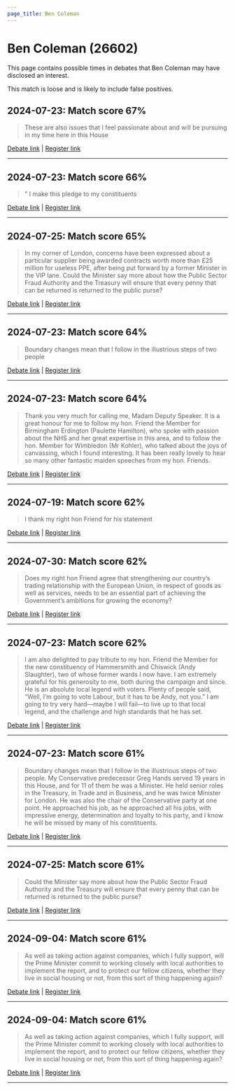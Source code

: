 ```yaml
---
page_title: Ben Coleman
---
```


# Ben Coleman  (26602)

This page contains possible times in debates that Ben Coleman may have disclosed an interest.

This match is loose and is likely to include false positives. 



## 2024-07-23: Match score 67%

>These are also issues that I feel passionate about and will be pursuing in my time here in this House

[Debate link](https://www.theyworkforyou.com/debates/?id=2024-07-23d.610.1) | [Register link](https://www.theyworkforyou.com/mp/26602/register)


---



## 2024-07-23: Match score 66%

>” I make this pledge to my constituents

[Debate link](https://www.theyworkforyou.com/debates/?id=2024-07-23d.610.1) | [Register link](https://www.theyworkforyou.com/mp/26602/register)


---



## 2024-07-25: Match score 65%

>In my corner of London, concerns have been expressed about a particular supplier being awarded contracts worth more than £25 million for useless PPE, after being put forward by a former Minister in the VIP lane. Could the Minister say more about how the Public Sector Fraud Authority and the Treasury will ensure that every penny that can be returned is returned to the public purse?

[Debate link](https://www.theyworkforyou.com/debates/?id=2024-07-25e.791.1) | [Register link](https://www.theyworkforyou.com/mp/26602/register)


---



## 2024-07-23: Match score 64%

>Boundary changes mean that I follow in the illustrious steps of two people

[Debate link](https://www.theyworkforyou.com/debates/?id=2024-07-23d.610.1) | [Register link](https://www.theyworkforyou.com/mp/26602/register)


---



## 2024-07-23: Match score 64%

>Thank you very much for calling me, Madam Deputy Speaker. It is a great honour for me to follow my hon. Friend the Member for Birmingham Erdington (Paulette Hamilton), who spoke with passion about the NHS and her great expertise in this area, and to follow the hon. Member for Wimbledon (Mr Kohler), who talked about the joys of canvassing, which I found interesting. It has been really lovely to hear so many other fantastic maiden speeches from my hon. Friends.

[Debate link](https://www.theyworkforyou.com/debates/?id=2024-07-23d.610.1) | [Register link](https://www.theyworkforyou.com/mp/26602/register)


---



## 2024-07-19: Match score 62%

>I thank my right hon Friend for his statement

[Debate link](https://www.theyworkforyou.com/debates/?id=2024-07-19b.296.1) | [Register link](https://www.theyworkforyou.com/mp/26602/register)


---



## 2024-07-30: Match score 62%

>Does my right hon Friend agree that strengthening our country’s trading relationship with the European Union, in respect of goods as well as services, needs to be an essential part of achieving the Government’s ambitions for growing the economy?

[Debate link](https://www.theyworkforyou.com/debates/?id=2024-07-30c.1168.3) | [Register link](https://www.theyworkforyou.com/mp/26602/register)


---



## 2024-07-23: Match score 62%

>I am also delighted to pay tribute to my hon. Friend the Member for the new constituency of Hammersmith and Chiswick (Andy Slaughter), two of whose former wards I now have. I am extremely grateful for his generosity to me, both during the campaign and since. He is an absolute local legend with voters. Plenty of people said, “Well, I’m going to vote Labour, but it has to be Andy, not you.” I am going to try very hard—maybe I will fail—to live up to that local legend, and the challenge and high standards that he has set.

[Debate link](https://www.theyworkforyou.com/debates/?id=2024-07-23d.610.1) | [Register link](https://www.theyworkforyou.com/mp/26602/register)


---



## 2024-07-23: Match score 61%

>Boundary changes mean that I follow in the illustrious steps of two people. My Conservative predecessor Greg Hands served 19 years in this House, and for 11 of them he was a Minister. He held senior roles in the Treasury, in Trade and in Business, and he was twice Minister for London. He was also the chair of the Conservative party at one point. He approached his job, as he approached all his jobs, with impressive energy, determination and loyalty to his party, and I know he will be missed by many of his constituents.

[Debate link](https://www.theyworkforyou.com/debates/?id=2024-07-23d.610.1) | [Register link](https://www.theyworkforyou.com/mp/26602/register)


---



## 2024-07-25: Match score 61%

>Could the Minister say more about how the Public Sector Fraud Authority and the Treasury will ensure that every penny that can be returned is returned to the public purse?

[Debate link](https://www.theyworkforyou.com/debates/?id=2024-07-25e.791.1) | [Register link](https://www.theyworkforyou.com/mp/26602/register)


---



## 2024-09-04: Match score 61%

>As well as taking action against companies, which I fully support, will the Prime Minister commit to working closely with local authorities to implement the report, and to protect our fellow citizens, whether they live in social housing or not, from this sort of thing happening again?

[Debate link](https://www.theyworkforyou.com/debates/?id=2024-09-04b.324.1) | [Register link](https://www.theyworkforyou.com/mp/26602/register)


---



## 2024-09-04: Match score 61%

>As well as taking action against companies, which I fully support, will the Prime Minister commit to working closely with local authorities to implement the report, and to protect our fellow citizens, whether they live in social housing or not, from this sort of thing happening again?

[Debate link](https://www.theyworkforyou.com/debates/?id=2024-09-04b.324.1) | [Register link](https://www.theyworkforyou.com/mp/26602/register)


---

